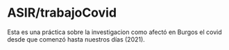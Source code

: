 # ASIR/trabajoCovid
Esta es una práctica sobre la investigacion como afectó en Burgos el covid desde que comenzó hasta nuestros días (2021).
